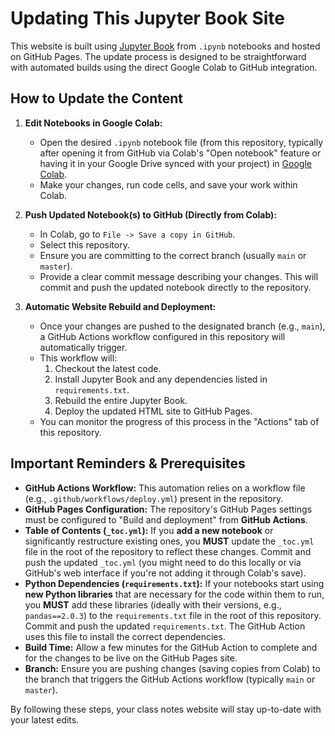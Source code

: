 # Updating This Jupyter Book Site

This website is built using [Jupyter Book](https://jupyterbook.org/) from `.ipynb` notebooks and hosted on GitHub Pages. The update process is designed to be straightforward with automated builds using the direct Google Colab to GitHub integration.

## How to Update the Content

1.  **Edit Notebooks in Google Colab:**
    * Open the desired `.ipynb` notebook file (from this repository, typically after opening it from GitHub via Colab's "Open notebook" feature or having it in your Google Drive synced with your project) in [Google Colab](https://colab.research.google.com/).
    * Make your changes, run code cells, and save your work within Colab.

2.  **Push Updated Notebook(s) to GitHub (Directly from Colab):**
    * In Colab, go to `File -> Save a copy in GitHub`.
    * Select this repository.
    * Ensure you are committing to the correct branch (usually `main` or `master`).
    * Provide a clear commit message describing your changes. This will commit and push the updated notebook directly to the repository.

3.  **Automatic Website Rebuild and Deployment:**
    * Once your changes are pushed to the designated branch (e.g., `main`), a GitHub Actions workflow configured in this repository will automatically trigger.
    * This workflow will:
        1.  Checkout the latest code.
        2.  Install Jupyter Book and any dependencies listed in `requirements.txt`.
        3.  Rebuild the entire Jupyter Book.
        4.  Deploy the updated HTML site to GitHub Pages.
    * You can monitor the progress of this process in the "Actions" tab of this repository.

## Important Reminders & Prerequisites

* **GitHub Actions Workflow:** This automation relies on a workflow file (e.g., `.github/workflows/deploy.yml`) present in the repository.
* **GitHub Pages Configuration:** The repository's GitHub Pages settings must be configured to "Build and deployment" from **GitHub Actions**.
* **Table of Contents (`_toc.yml`):** If you **add a new notebook** or significantly restructure existing ones, you **MUST** update the `_toc.yml` file in the root of the repository to reflect these changes. Commit and push the updated `_toc.yml` (you might need to do this locally or via GitHub's web interface if you're not adding it through Colab's save).
* **Python Dependencies (`requirements.txt`):** If your notebooks start using **new Python libraries** that are necessary for the code within them to run, you **MUST** add these libraries (ideally with their versions, e.g., `pandas==2.0.3`) to the `requirements.txt` file in the root of this repository. Commit and push the updated `requirements.txt`. The GitHub Action uses this file to install the correct dependencies.
* **Build Time:** Allow a few minutes for the GitHub Action to complete and for the changes to be live on the GitHub Pages site.
* **Branch:** Ensure you are pushing changes (saving copies from Colab) to the branch that triggers the GitHub Actions workflow (typically `main` or `master`).

By following these steps, your class notes website will stay up-to-date with your latest edits.
